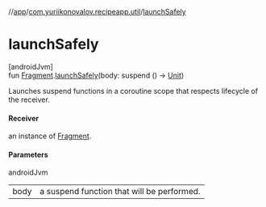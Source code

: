 //[app](../../index.md)/[com.yuriikonovalov.recipeapp.util](index.md)/[launchSafely](launch-safely.md)

# launchSafely

[androidJvm]\
fun [Fragment](https://developer.android.com/reference/kotlin/androidx/fragment/app/Fragment.html).[launchSafely](launch-safely.md)(body: suspend () -&gt; [Unit](https://kotlinlang.org/api/latest/jvm/stdlib/kotlin/-unit/index.html))

Launches suspend functions in a coroutine scope that respects lifecycle of the receiver.

#### Receiver

an instance of [Fragment](https://developer.android.com/reference/kotlin/androidx/fragment/app/Fragment.html).

#### Parameters

androidJvm

| | |
|---|---|
| body | a suspend function that will be performed. |
